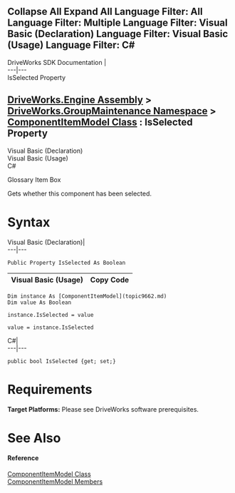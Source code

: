 Collapse All Expand All Language Filter: All  Language Filter: Multiple  Language Filter: Visual Basic (Declaration) Language Filter: Visual Basic (Usage) Language Filter: C#  
---  
DriveWorks SDK Documentation  |   
---|---  
IsSelected Property   
  
[DriveWorks.Engine Assembly](topic2156.md) > [DriveWorks.GroupMaintenance Namespace](topic9628.md) > [ComponentItemModel Class](topic9662.md) : IsSelected Property  
---  
  
Visual Basic (Declaration)    
Visual Basic (Usage)    
C# 

Glossary Item Box

Gets whether this component has been selected. 

# Syntax

Visual Basic (Declaration)|   
---|---  
      
    
    Public Property IsSelected As Boolean  
  
Visual Basic (Usage)| Copy Code  
---|---  
      
    
    Dim instance As [ComponentItemModel](topic9662.md)
    Dim value As Boolean
     
    instance.IsSelected = value
     
    value = instance.IsSelected  
  
C#|   
---|---  
      
    
    public bool IsSelected {get; set;}  
  
# Requirements

**Target Platforms:** Please see DriveWorks software prerequisites.

# See Also

#### Reference

[ComponentItemModel Class](topic9662.md)   
[ComponentItemModel Members](topic9663.md)


